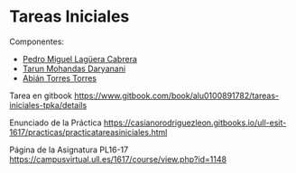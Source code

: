 # Tareas Iniciales

Componentes:
* [Pedro Miguel Lagüera Cabrera](https://plaguera.github.io)
* [Tarun Mohandas Daryanani](https://alu0100891782.github.io)
* [Abián Torres Torres](https://alu0100887686.github.io)

Tarea en gitbook
 https://www.gitbook.com/book/alu0100891782/tareas-iniciales-tpka/details
 
 Enunciado de la Práctica
 https://casianorodriguezleon.gitbooks.io/ull-esit-1617/practicas/practicatareasiniciales.html
 
 Página de la Asignatura PL16-17
 https://campusvirtual.ull.es/1617/course/view.php?id=1148
